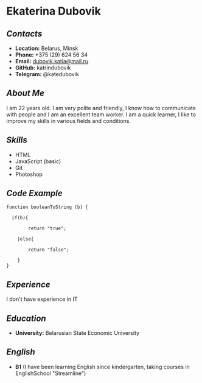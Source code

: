# Ekaterina Dubovik 
## *Contacts*
- **Location:** Belarus, Minsk
- **Phone:** +375 (29) 624 56 34
- **Email:** dubovik.katia@mail.ru
- **GitHub:** katrindubovik
- **Telegram:** @katedubovik
## *About Me*
I am 22 years old. I am very polite and friendly, I know how to communicate with people and I am an excellent team worker. I am a quick learner, I like to improve my skills in various fields and conditions.
## *Skills*
* HTML
* JavaScript (basic)
* Git
* Photoshop
## *Code Example*
```
function booleanToString (b) {
  
  if(b){
    
        return "true";
    
    }else{
      
        return "false";
      
    }
}
```
## *Experience*
I don't have experience in IT
## *Education*
- **University:** Belarusian State Economic University
## *English*
- **B1** (I have been learning English since kindergarten, taking courses in EnglishSchool "Streamline") 
